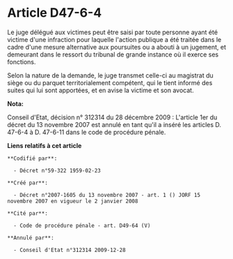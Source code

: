 # Article D47-6-4

Le juge délégué aux victimes peut être saisi par toute personne ayant été victime d'une infraction pour laquelle l'action
publique a été traitée dans le cadre d'une mesure alternative aux poursuites ou a abouti à un jugement, et demeurant dans le
ressort du tribunal de grande instance où il exerce ses fonctions.

Selon la nature de la demande, le juge transmet celle-ci au magistrat du siège ou du parquet territorialement compétent, qui
le tient informé des suites qui lui sont apportées, et en avise la victime et son avocat.

**Nota:**

Conseil d'Etat, décision n° 312314 du 28 décembre 2009 : L'article 1er du décret du 13 novembre 2007 est annulé en tant qu'il
a inséré les articles D. 47-6-4 à D. 47-6-11 dans le code de procédure pénale.

**Liens relatifs à cet article**

	**Codifié par**:

	  - Décret n°59-322 1959-02-23

	**Créé par**:

	  - Décret n°2007-1605 du 13 novembre 2007 - art. 1 () JORF 15 novembre 2007 en vigueur le 2 janvier 2008

	**Cité par**:

	  - Code de procédure pénale - art. D49-64 (V)

	**Annulé par**:

	  - Conseil d'Etat n°312314 2009-12-28

